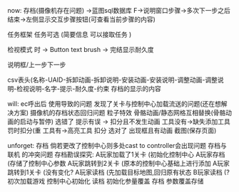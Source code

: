 now:
存档(摄像机存在问题)
->蓝图sql数据库
F->说明窗口步骤->多次下一步之后结束->左侧显示交互步骤按钮(可查看当前步骤的内容)

任务框架
任务可选 (简要信息 可以接取任务 )

检视模式 时 -> Button text brush -> 完结显示耐久度

说明框/上一步下一步

csv表头(名称-UAID-拆卸动画-拆卸说明-安装动画-安装说明-调整动画-调整说明-检视说明-名字-提示-耐久度-约束
存档的显示的内容


will:
ec呼出后 使用导致的问题
发现了关卡与控制中心加载流送的问题(还在想解决方案)
摄像机的存档状态回归问题
粒子特效
骨骼动画/静态网格互相替换(骨骼动画的启动与暂停)
选错了 提示有误 -> 扣分且不发生动画
	工具没有->缺失添加工具 罚时扣分(重
	工具有->高亮工具 扣分
选对了 出现框且有动画
截图(保存页面)

unforget:
存档
倘若更改了控制中心则多处cast to controller会出现问题 
存档与联机 的冲突问题
存档勘误探究:
A玩家加载了1关卡	(初始化控制中心
A玩家存档			(存储了控制中心参数
A玩家跳转到2关卡	(原本的控制中心基础上进行添加
A玩家跳转到1关卡	(没有变化?
A玩家读档			(先加载目标地图,回归原有状态
B玩家读档			(?
初次加载游戏 		控制中心初始化
读档				初始化参量覆盖
存档				参数覆盖存储